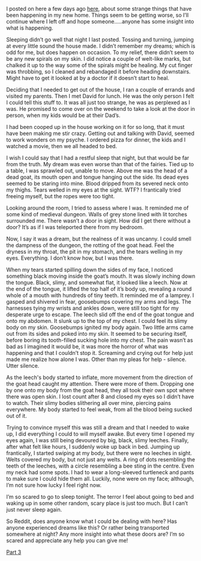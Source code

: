 I posted on here a few days ago [here](https://www.reddit.com/r/nosleep/comments/uax2zr/a_tiny_door_appeared_in_my_attic_and_now_strange/?utm_source=share&utm_medium=ios_app&utm_name=iossmf), about some strange things that have been happening in my new home.  Things seem to be getting worse, so I’ll continue where I left off and hope someone…..anyone has some insight into what is happening.  

Sleeping didn’t go well that night I last posted.  Tossing and turning, jumping at every little sound the house made.  I didn’t remember my dreams; which is odd for me, but does happen on occasion.  To my relief, there didn’t seem to be any new spirals on my skin.  I did notice a couple of welt-like marks, but chalked it up to the way some of the spirals might be healing.  My cut finger was throbbing, so I cleaned and rebandaged it before heading downstairs.  Might have to get it looked at by a doctor if it doesn’t start to heal.  

Deciding that I needed to get out of the house, I ran a couple of errands and visited my parents.  Then I met David for lunch.  He was the only person I felt I could tell this stuff to.  It was all just too strange, he was as perplexed as I was.  He promised to come over on the weekend to take a look at the door in person, when my kids would be at their Dad’s.  

I had been cooped up in the house working on it for so long, that it must have been making me stir crazy.  Getting out and talking with David, seemed to work wonders on my psyche.  I ordered pizza for dinner, the kids and I watched a movie, then we all headed to bed.  

I wish I could say that I had a restful sleep that night, but that would be far from the truth.  My dream was even worse than that of the fairies.  Tied up to a table, I was sprawled out, unable to move.  Above me was the head of a dead goat, its mouth open and tongue hanging out the side.  Its dead eyes seemed to be staring into mine.  Blood dripped from its severed neck onto my thighs.  Tears welled in my eyes at the sight.  WTF?  I frantically tried freeing myself, but the ropes were too tight.   

Looking around the room, I tried to assess where I was.  It reminded me of some kind of medieval dungeon.  Walls of grey stone lined with lit torches surrounded me.  There wasn’t a door in sight.  How did I get there without a door?  It’s as if I was teleported there from my bedroom.  

Now, I say it was a dream, but the realness of it was uncanny.  I could smell the dampness of the dungeon, the rotting of the goat head.  Feel the dryness in my throat, the pit in my stomach, and the tears welling in my eyes.  Everything.  I don’t know how, but I was there.

When my tears started spilling down the sides of my face, I noticed something black moving inside the goat’s mouth.  It was slowly inching down the tongue.  Black, slimy, and somewhat flat, it looked like a leech.  Now at the end of the tongue, it lifted the top half of it’s body up, revealing a round whole of a mouth with hundreds of tiny teeth.  It reminded me of a lamprey.  I gasped and shivered in fear, goosebumps covering my arms and legs.  The harnesses tying my wrists and ankles down, were still too tight for my desperate urge to escape.  The leech slid off the end of the goat tongue and onto my abdomen.  It slunk up to the top of my chest.  I could feel its slimy body on my skin.  Goosebumps ignited my body again. Two little arms came out from its sides and poked into my skin.  It seemed to be securing itself, before boring its tooth-filled sucking hole into my chest.  The pain wasn’t as bad as I imagined it would be, it was more the horror of what was happening and that I couldn’t stop it.  Screaming and crying out for help just made me realize how alone I was.  Other than my pleas for help - silence.  Utter silence.  

As the leech's body started to inflate, more movement from the direction of the goat head caught my attention.  There were more of them.  Dropping one by one onto my body from the goat head, they all took their own spot where there was open skin.  I lost count after 8 and closed my eyes so I didn’t have to watch.  Their slimy bodies slithering all over mine, piercing pains everywhere.  My body started to feel weak, from all the blood being sucked out of it.  

Trying to convince myself this was still a dream and that I needed to wake up, I did everything I could to will myself awake.  But every time I opened my eyes again, I was still being devoured by big, black, slimy leeches.  Finally, after what felt like hours, I suddenly woke up back in bed.  Jumping up frantically, I started swiping at my body, but there were no leeches in sight.  Welts covered my body, but not just any welts.  A ring of dots resembling the teeth of the leeches, with a circle resembling a bee sting in the centre.  Even my neck had some spots.  I had to wear a long-sleeved turtleneck and pants to make sure I could hide them all.  Luckily, none were on my face; although, I’m not sure how lucky I feel right now.

I’m so scared to go to sleep tonight.  The terror I feel about going to bed and waking up in some other random, scary place is just too much.  But I can’t just never sleep again.  

So Reddit, does anyone know what I could be dealing with here?  Has anyone experienced dreams like this?  Or rather being transported somewhere at night?  Any more insight into what these doors are?  I’m so scared and appreciate any help you can give me!

[Part 3](https://www.reddit.com/r/nosleep/comments/ukhaow/a_tiny_door_appeared_in_my_attic_and_now_strange/?utm_source=share&utm_medium=ios_app&utm_name=iossmf)